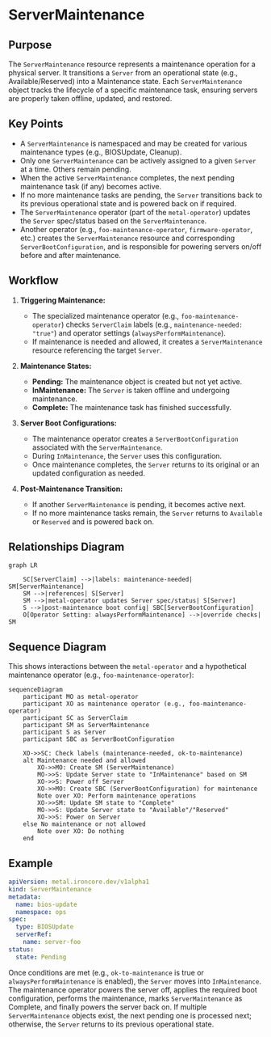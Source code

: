# ServerMaintenance

## Purpose
The `ServerMaintenance` resource represents a maintenance operation for a physical server. It transitions a `Server` from an operational state (e.g., Available/Reserved) into a Maintenance state. Each `ServerMaintenance` object tracks the lifecycle of a specific maintenance task, ensuring servers are properly taken offline, updated, and restored.

## Key Points
- A `ServerMaintenance` is namespaced and may be created for various maintenance types (e.g., BIOSUpdate, Cleanup).
- Only one `ServerMaintenance` can be actively assigned to a given `Server` at a time. Others remain pending.
- When the active `ServerMaintenance` completes, the next pending maintenance task (if any) becomes active.
- If no more maintenance tasks are pending, the `Server` transitions back to its previous operational state and is powered back on if required.
- The `ServerMaintenance` operator (part of the `metal-operator`) updates the `Server` spec/status based on the `ServerMaintenance`.
- Another operator (e.g., `foo-maintenance-operator`, `firmware-operator`, etc.) creates the `ServerMaintenance` resource and corresponding `ServerBootConfiguration`, and is responsible for powering servers on/off before and after maintenance.

## Workflow
1. **Triggering Maintenance:**
    - The specialized maintenance operator (e.g., `foo-maintenance-operator`) checks `ServerClaim` labels (e.g., `maintenance-needed: "true"`) and operator settings (`alwaysPerformMaintenance`).
    - If maintenance is needed and allowed, it creates a `ServerMaintenance` resource referencing the target `Server`.

2. **Maintenance States:**
    - **Pending:** The maintenance object is created but not yet active.
    - **InMaintenance:** The `Server` is taken offline and undergoing maintenance.
    - **Complete:** The maintenance task has finished successfully.

3. **Server Boot Configurations:**
    - The maintenance operator creates a `ServerBootConfiguration` associated with the `ServerMaintenance`.
    - During `InMaintenance`, the `Server` uses this configuration.
    - Once maintenance completes, the `Server` returns to its original or an updated configuration as needed.

4. **Post-Maintenance Transition:**
    - If another `ServerMaintenance` is pending, it becomes active next.
    - If no more maintenance tasks remain, the `Server` returns to `Available` or `Reserved` and is powered back on.

## Relationships Diagram

```mermaid
graph LR

    SC[ServerClaim] -->|labels: maintenance-needed| SM[ServerMaintenance]
    SM -->|references| S[Server]
    SM -->|metal-operator updates Server spec/status| S[Server]
    S -->|post-maintenance boot config| SBC[ServerBootConfiguration]
    O[Operator Setting: alwaysPerformMaintenance] -->|override checks| SM
```

## Sequence Diagram

This shows interactions between the `metal-operator` and a hypothetical maintenance operator (e.g., `foo-maintenance-operator`):

```mermaid
sequenceDiagram
    participant MO as metal-operator
    participant XO as maintenance operator (e.g., foo-maintenance-operator)
    participant SC as ServerClaim
    participant SM as ServerMaintenance
    participant S as Server
    participant SBC as ServerBootConfiguration

    XO->>SC: Check labels (maintenance-needed, ok-to-maintenance)
    alt Maintenance needed and allowed
        XO->>MO: Create SM (ServerMaintenance)
        MO->>S: Update Server state to "InMaintenance" based on SM
        XO->>S: Power off Server
        XO->>MO: Create SBC (ServerBootConfiguration) for maintenance
        Note over XO: Perform maintenance operations
        XO->>SM: Update SM state to "Complete"
        MO->>S: Update Server state to "Available"/"Reserved"
        XO->>S: Power on Server
    else No maintenance or not allowed
        Note over XO: Do nothing
    end
```

## Example

```yaml
apiVersion: metal.ironcore.dev/v1alpha1
kind: ServerMaintenance
metadata:
  name: bios-update
  namespace: ops
spec:
  type: BIOSUpdate
  serverRef:
    name: server-foo
status:
  state: Pending
```

Once conditions are met (e.g., `ok-to-maintenance` is true or `alwaysPerformMaintenance` is enabled), the `Server` moves into `InMaintenance`. The maintenance operator powers the server off, applies the required boot configuration, performs the maintenance, marks `ServerMaintenance` as Complete, and finally powers the server back on. If multiple `ServerMaintenance` objects exist, the next pending one is processed next; otherwise, the `Server` returns to its previous operational state.